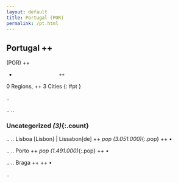 ```yaml
---
layout: default
title: Portugal (POR)
permalink: /pt.html
---
```



## Portugal   ++
(POR)  ++
-                     ++
0 Regions, ++
3 Cities
{: #pt }

.. 




.. 
.. 


### Uncategorized _(3)_{:.count}


..
..
Lisboa [Lisbon] | Lissabon[de]  ++
 _pop (3.051.000)_{:.pop} ++
•

..
..
Porto  ++
 _pop (1.491.000)_{:.pop} ++
•

..
..
Braga  ++
 ++
•




.. 
 
